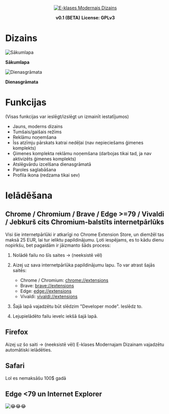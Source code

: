 <p align="center">
	<a href="https://github.com/d-avis/e-klases-modernais-dizains">
		<img src="https://github.com/d-avis/e-klases-modernais-dizains/raw/master/assets/banner.png" alt="E-klases Modernais Dizains">
	</a>
</p>
<p align="center">
    <b>v0.1 (BETA)</b>
    <b>License: GPLv3</b>
</p>

# Dizains
![Sākumlapa](https://github.com/d-avis/e-klases-modernais-dizains/raw/master/assets/home.png)

**Sākumlapa**

![Dienasgrāmata](https://github.com/d-avis/e-klases-modernais-dizains/raw/master/assets/diary.png)

**Dienasgrāmata**

# Funkcijas
(Visas funkcijas var ieslēgt/izslēgt un izmainīt iestatījumos)

- Jauns, moderns dizains
- Tumšais/gaišais režīms
- Reklāmu noņemšana
- Īss atzīmju pārskats katrai nedēļai (nav nepieciešams ģimenes komplekts)
- Ģimenes komplekta reklāmu noņemšana (darbojas tikai tad, ja nav aktivizēts ģimenes komplekts)
- Atslēgvārdu izcelšana dienasgrāmatā
- Paroles saglabāšana
- Profila ikona (redzama tikai sev)

# Ielādēšana

## Chrome / Chromium / Brave / Edge >=79 / Vivaldi / Jebkurš cits Chromium-balstīts internetpārlūks

Visi šie internetpārlūki ir atkarīgi no Chrome Extension Store, un diemžēl tas maksā 25 EUR, lai tur ieliktu
papildinājumu. Ļoti iespējams, es to kādu dienu nopirkšu, bet pagaidām ir jāizmanto šāds process:

1. Nolādē failu no šīs saites -> (neeksistē vēl)

2. Aizej uz sava internetpārlūka papildinājumu lapu. To var atrast šajās saitēs:
    - Chrome / Chromium: [chrome://extensions](chrome://extensions)
    - Brave: [brave://extensions](brave://extensions)
    - Edge: [edge://extensions](edge://extensions)
    - Vivaldi: [vivaldi://extensions](vivaldi://extensions)

3. Šajā lapā vajadzētu būt slēdzim "Developer mode". Ieslēdz to.

4. Lejupielādēto failu ievelc iekšā šajā lapā.

## Firefox

Aizej uz šo saiti -> (neeksistē vēl)
E-klases Modernajam Dizainam vajadzētu automātiski ielādēties.

## Safari

Lol es nemaksāšu 100$ gadā

## Edge <79 un Internet Explorer

![😂😂😂](https://github.com/d-avis/e-klases-modernais-dizains/raw/master/assets/laughing.png)